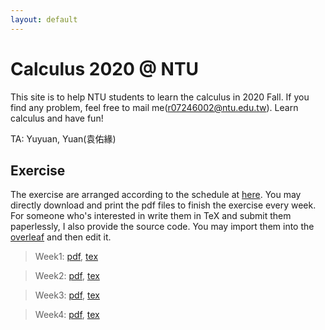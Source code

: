 ```yaml
---
layout: default
---
```


# Calculus 2020 @ NTU

This site is to help NTU students to learn the calculus in 2020 Fall.
If you find any problem, feel free to mail me(r07246002@ntu.edu.tw).
Learn calculus and have fun!

TA: Yuyuan, Yuan(袁佑緣)


## Exercise

The exercise are arranged according to the schedule at [here](http://www.math.ntu.edu.tw/~calc/cp_n_34461.html).
You may directly download and print the pdf files to finish the exercise every week.
For someone who's interested in write them in TeX and submit them paperlessly, I also provide the source code.
You may import them into the [overleaf](https://www.overleaf.com/) and then edit it.

> Week1: [pdf](./exercise/week1.pdf), [tex](./exercise/week1.tex)

> Week2: [pdf](./exercise/week2.pdf), [tex](./exercise/week2.tex)

> Week3: [pdf](./exercise/week3.pdf), [tex](./exercise/week3.tex)

> Week4: [pdf](./exercise/week4.pdf), [tex](./exercise/week4.tex)
